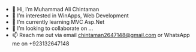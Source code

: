 - 👋 Hi, I’m Muhammad Ali Chintaman
- 👀 I’m interested in WinApps, Web Development
- 🌱 I’m currently learning MVC Asp.Net
- 💞️ I’m looking to collaborate on ...
- 📫 Reach me out via email chintaman2647148@gmail.com or WhatsApp me on +923132647148

<!---
Chintaman2010/Chintaman2010 is a ✨ special ✨ repository because its `README.md` (this file) appears on your GitHub profile.
You can click the Preview link to take a look at your changes.
--->
